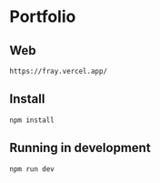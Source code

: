 # Portfolio
## Web
```
https://fray.vercel.app/
```
## Install
```
npm install
```

## Running in development
```
npm run dev
```
